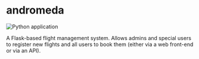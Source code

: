# andromeda
![Python application](https://github.com/elhusseiniali/andromeda/workflows/Python%20application/badge.svg)


A Flask-based flight management system. Allows admins and special users to register new flights and all users to book them (either via a web front-end or via an API).
